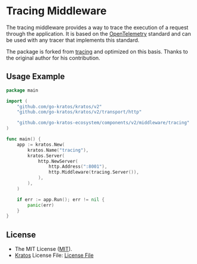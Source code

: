 # Tracing Middleware

The tracing middleware provides a way to trace the execution of a request through the application. It is based on the [OpenTelemetry](http://opentelemetry.io/) standard and can be used with any tracer that implements this standard.

The package is forked from [tracing](https://github.com/go-kratos/kratos/tree/8b8dc4b0f8bebb76939780f59734c20c265669c5/middleware/tracing) and optimized on this basis. Thanks to the original author for his contribution.

## Usage Example

```go
package main

import (
	"github.com/go-kratos/kratos/v2"
	"github.com/go-kratos/kratos/v2/transport/http"

	"github.com/go-kratos-ecosystem/components/v2/middleware/tracing"
)

func main() {
	app := kratos.New(
		kratos.Name("tracing"),
		kratos.Server(
			http.NewServer(
				http.Address(":8001"),
				http.Middleware(tracing.Server()),
			),
		),
	)

	if err := app.Run(); err != nil {
		panic(err)
	}
}
```

## License

- The MIT License ([MIT](https://github.com/go-kratos-ecosystem/components/blob/2.x/LICENSE)). 
- [Kratos](https://github.com/go-kratos/kratos) License File: [License File](https://github.com/go-kratos/kratos/blob/8b8dc4b0f8bebb76939780f59734c20c265669c5/LICENSE)